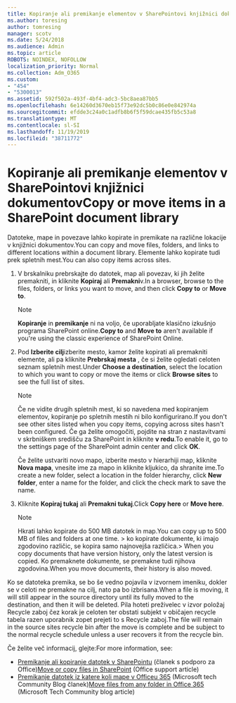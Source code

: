 ```yaml
---
title: Kopiranje ali premikanje elementov v SharePointovi knjižnici dokumentov
ms.author: toresing
author: tomresing
manager: scotv
ms.date: 5/24/2018
ms.audience: Admin
ms.topic: article
ROBOTS: NOINDEX, NOFOLLOW
localization_priority: Normal
ms.collection: Adm_O365
ms.custom:
- "454"
- "5300013"
ms.assetid: 592f502a-493f-4bf4-adc3-5bc8aea87bb5
ms.openlocfilehash: 6e14260d3670eb15f73e92dc5b0c86e0e842974a
ms.sourcegitcommit: efdde3c24a0c1adfb8b6f5f59dcae435fb5c53a8
ms.translationtype: MT
ms.contentlocale: sl-SI
ms.lasthandoff: 11/19/2019
ms.locfileid: "38711772"
---
```

# <a name="copy-or-move-items-in-a-sharepoint-document-library"></a><span data-ttu-id="f97dd-102">Kopiranje ali premikanje elementov v SharePointovi knjižnici dokumentov</span><span class="sxs-lookup"><span data-stu-id="f97dd-102">Copy or move items in a SharePoint document library</span></span>

<span data-ttu-id="f97dd-103">Datoteke, mape in povezave lahko kopirate in premikate na različne lokacije v knjižnici dokumentov.</span><span class="sxs-lookup"><span data-stu-id="f97dd-103">You can copy and move files, folders, and links to different locations within a document library.</span></span> <span data-ttu-id="f97dd-104">Elemente lahko kopirate tudi prek spletnih mest.</span><span class="sxs-lookup"><span data-stu-id="f97dd-104">You can also copy items across sites.</span></span> 
  
1. <span data-ttu-id="f97dd-105">V brskalniku prebrskajte do datotek, map ali povezav, ki jih želite premakniti, in kliknite **Kopiraj** ali **Premakni**v.</span><span class="sxs-lookup"><span data-stu-id="f97dd-105">In a browser, browse to the files, folders, or links you want to move, and then click **Copy to** or **Move to**.</span></span>

    > [!NOTE]
    > <span data-ttu-id="f97dd-106">**Kopiranje** in **premikanje** ni na voljo, če uporabljate klasično izkušnjo programa SharePoint online.</span><span class="sxs-lookup"><span data-stu-id="f97dd-106">**Copy to** and **Move to** aren't available if you're using the classic experience of SharePoint Online.</span></span>
  
2. <span data-ttu-id="f97dd-107">Pod **Izberite cilj**izberite mesto, kamor želite kopirati ali premakniti elemente, ali pa kliknite **Prebrskaj mesta** , če si želite ogledati celoten seznam spletnih mest.</span><span class="sxs-lookup"><span data-stu-id="f97dd-107">Under **Choose a destination**, select the location to which you want to copy or move the items or click **Browse sites** to see the full list of sites.</span></span>

    > [!NOTE]
    > <span data-ttu-id="f97dd-108">Če ne vidite drugih spletnih mest, ki so navedena med kopiranjem elementov, kopiranje po spletnih mestih ni bilo konfigurirano.</span><span class="sxs-lookup"><span data-stu-id="f97dd-108">If you don't see other sites listed when you copy items, copying across sites hasn't been configured.</span></span> <span data-ttu-id="f97dd-109">Če ga želite omogočiti, pojdite na stran z nastavitvami v skrbniškem središču za SharePoint in kliknite **v redu**.</span><span class="sxs-lookup"><span data-stu-id="f97dd-109">To enable it, go to the settings page of the SharePoint admin center and click **OK**.</span></span>
  
    <span data-ttu-id="f97dd-110">Če želite ustvariti novo mapo, izberite mesto v hierarhiji map, kliknite **Nova mapa**, vnesite ime za mapo in kliknite kljukico, da shranite ime.</span><span class="sxs-lookup"><span data-stu-id="f97dd-110">To create a new folder, select a location in the folder hierarchy, click **New folder**, enter a name for the folder, and click the check mark to save the name.</span></span>

3. <span data-ttu-id="f97dd-111">Kliknite **Kopiraj tukaj** ali **Premakni tukaj**.</span><span class="sxs-lookup"><span data-stu-id="f97dd-111">Click **Copy here** or **Move here**.</span></span>

    > [!NOTE]
    > <span data-ttu-id="f97dd-112">Hkrati lahko kopirate do 500 MB datotek in map.</span><span class="sxs-lookup"><span data-stu-id="f97dd-112">You can copy up to 500 MB of files and folders at one time.</span></span> <span data-ttu-id="f97dd-113">> ko kopirate dokumente, ki imajo zgodovino različic, se kopira samo najnovejša različica.</span><span class="sxs-lookup"><span data-stu-id="f97dd-113">>  When you copy documents that have version history, only the latest version is copied.</span></span> <span data-ttu-id="f97dd-114">Ko premaknete dokumente, se premakne tudi njihova zgodovina.</span><span class="sxs-lookup"><span data-stu-id="f97dd-114">When you move documents, their history is also moved.</span></span>
  
 <span data-ttu-id="f97dd-115">Ko se datoteka premika, se bo še vedno pojavila v izvornem imeniku, dokler se v celoti ne premakne na cilj, nato pa bo izbrisana.</span><span class="sxs-lookup"><span data-stu-id="f97dd-115">When a file is moving, it will still appear in the source directory until its fully moved to the destination, and then it will be deleted.</span></span> <span data-ttu-id="f97dd-116">Pila hoteti preživelec v izvor položaj Recycle zaboj čez korak je celoten ter obstati subjekt v običajen recycle tabela razen uporabnik zopet prejeti to s Recycle zaboj.</span><span class="sxs-lookup"><span data-stu-id="f97dd-116">The file will remain in the source sites recycle bin after the move is complete and be subject to the normal recycle schedule unless a user recovers it from the recycle bin.</span></span>

<span data-ttu-id="f97dd-117">Če želite več informacij, glejte:</span><span class="sxs-lookup"><span data-stu-id="f97dd-117">For more information, see:</span></span>

 - <span data-ttu-id="f97dd-118">[Premikanje ali kopiranje datotek v SharePointu](https://support.office.com/article/move-or-copy-files-in-sharepoint-00e2f483-4df3-46be-a861-1f5f0c1a87bc) (članek s podporo za Office)</span><span class="sxs-lookup"><span data-stu-id="f97dd-118">[Move or copy files in SharePoint](https://support.office.com/article/move-or-copy-files-in-sharepoint-00e2f483-4df3-46be-a861-1f5f0c1a87bc) (Office support article)</span></span>
 - <span data-ttu-id="f97dd-119">[Premikanje datotek iz katere koli mape v Officeu 365](https://techcommunity.microsoft.com/t5/Microsoft-SharePoint-Blog/Now-move-files-anywhere-in-Office-365-SharePoint-and-OneDrive/ba-p/146973) (Microsoft tech Community Blog članek)</span><span class="sxs-lookup"><span data-stu-id="f97dd-119">[Move files from any folder in Office 365](https://techcommunity.microsoft.com/t5/Microsoft-SharePoint-Blog/Now-move-files-anywhere-in-Office-365-SharePoint-and-OneDrive/ba-p/146973) (Microsoft Tech Community blog article)</span></span>  